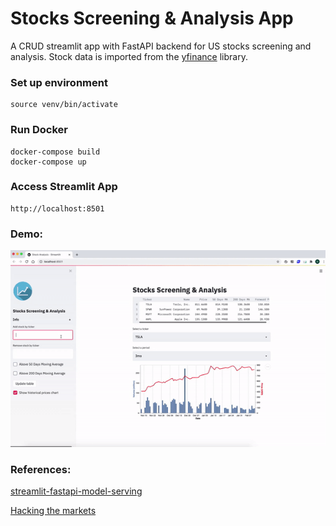 # Stocks Screening & Analysis App

A CRUD streamlit app with FastAPI backend for US stocks screening and analysis. Stock data is imported from the [yfinance](https://pypi.org/project/yfinance/) library.

### Set up environment
```
source venv/bin/activate
```

### Run Docker
```
docker-compose build
docker-compose up
```

### Access Streamlit App
```
http://localhost:8501
```

### Demo:

![](imgs/stock-demo-2XD.gif)

### References:

[streamlit-fastapi-model-serving](https://github.com/davidefiocco/streamlit-fastapi-model-serving)

[Hacking the markets](https://github.com/hackingthemarkets)
